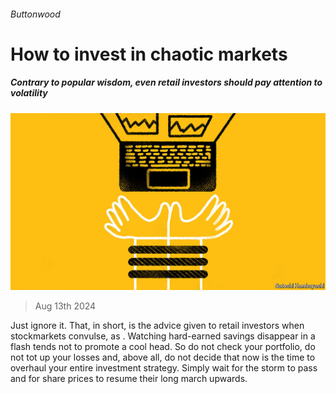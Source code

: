 ###### Buttonwood

# How to invest in chaotic markets 

##### Contrary to popular wisdom, even retail investors should pay attention to volatility 

![image](images/20240817_FND001.jpg) 

> Aug 13th 2024 

Just ignore it. That, in short, is the advice given to retail investors when stockmarkets convulse, as . Watching hard-earned savings disappear in a flash tends not to promote a cool head. So do not check your portfolio, do not tot up your losses and, above all, do not decide that now is the time to overhaul your entire investment strategy. Simply wait for the storm to pass and for share prices to resume their long march upwards.

